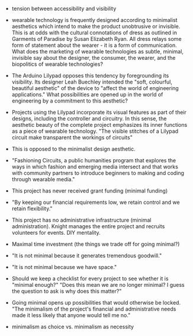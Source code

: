 - tension between accessibility and visibility

- wearable technology is frequently designed according to minimalist aesthetics which intend to make the product unobtrusive or invisible. This is at odds with the cultural connotations of dress as outlined in Garments of Paradise by Susan Elizabeth Ryan. All dress relays some form of statement about the wearer - it is a form of communication. What does the marketing of wearable technologies as subtle, minimal, invisible say about the designer, the consumer, the wearer, and the biopolitics of wearable technologies?

- The Arduino Lilypad opposes this tendency by foregrounding its visibility. Its designer Leah Buechley intended the "soft, colourful, beautiful aesthetic" of the device to "affect the world of engineering applications." What possibilities are opened up in the world of engineering by a commitment to this aesthetic?

- Projects using the Lilypad incorporate its visual features as part of their designs, including the controller and circuitry. In this sense, the aesthetic beauty of the complete project emphasizes its inner functions as a piece of wearable technology. "The visible stitches of a Lilypad circuit make transparent the workings of circuits"
- This is opposed to the minimalist design aesthetic.

- "Fashioning Circuits, a public humanities program that explores the ways in which fashion and emerging media intersect and that works with community partners to introduce beginners to making and coding through wearable media."
- This project has never received grant funding (minimal funding)
- "By keeping our financial requirements low, we retain control and we retain flexibility."
- This project has no administrative infrastructure (minimal administration). Knight manages the entire project and recruits volunteers for events. DIY mentality.
- Maximal time investment (the things we trade off for going minimal?)
- "It is not minimal because it generates tremendous goodwill."
- "It is not minimal because we have space."
- Should we keep a checklist for every project to see whether it is "minimal enough?"
"Does this mean we are no longer minimal? I guess the question to ask is why does this matter?"

- Going minimal opens up possibilities that would otherwise be locked. "The minimalism of the project's financial and administrative needs made it less likely that anyone would tell me no."
- minimalism as choice vs. minimalism as necessity
